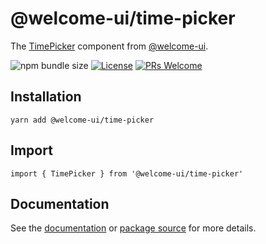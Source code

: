 # @welcome-ui/time-picker

The [TimePicker](https://welcome-ui.com/components/time-picker) component from [@welcome-ui](https://welcome-ui.com).

![npm bundle size](https://img.shields.io/bundlephobia/minzip/@welcome-ui/time-picker) [![License](https://img.shields.io/npm/l/welcome-ui.svg)](https://github.com/WTTJ/welcome-ui/blob/master/LICENSE) [![PRs Welcome](https://img.shields.io/badge/PRs-welcome-mediumspringgreen.svg)](ttps://github.com/WTTJ/welcome-ui/blob/master/CONTRIBUTING.mdx)

## Installation

    yarn add @welcome-ui/time-picker

## Import

    import { TimePicker } from '@welcome-ui/time-picker'

## Documentation

See the [documentation](https://welcome-ui.com/components/time-picker) or [package source](https://github.com/WTTJ/welcome-ui/tree/master/packages/TimePicker) for more details.
